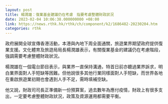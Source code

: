 ```yaml
---
layout: post
title: 楊潤雄：復業基金建議仍在考慮　指要考慮整體財政狀況
date: 2023-02-04 10:06:38.000000000 +08:00
link: https://news.rthk.hk/rthk/ch/component/k2/1686482-20230204.htm
categories: rthk
---
```


政府展開全球宣傳香港活動，本港與內地下周全面通關，旅遊業界期望政府提供復業支援。文化體育及旅遊局局長楊潤雄表示，有關復業基金的建議仍在考慮階段，強調需要考慮整體財政狀況。

楊潤雄在一個電台節目表示，與業界一直保持溝通，特首日前亦聽過業界訴求，明白業界面對人手短缺等困難。但他說很多其他行業同樣面對人手短缺，而世界各地在重啟旅遊業初期也會遇到人手不足，需時填補空缺。

他又說，財政司司長正準備新一份預算案，過去數年為應付疫情，財政上有很多支出，一定要考慮整體財政狀況，政策及資源運用都需要平衡。

